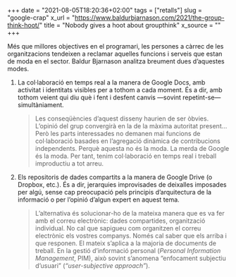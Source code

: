 +++
date = "2021-08-05T18:20:36+02:00"
tags = ["retalls"]
slug = "google-crap"
x_url = "https://www.baldurbjarnason.com/2021/the-group-think-hoot/"
title = "Nobody gives a hoot about groupthink"
x_source = ""
+++


Més que millores objectives en el programari, les persones a càrrec de les organitzacions tendeixen a reclamar aquelles funcions i serveis que estan de moda en el sector. Baldur Bjarnason analitza breument dues d’aquestes modes.

1. La col·laboració en temps real a la manera de Google Docs, amb activitat i identitats visibles per a tothom a cada moment. És a dir, amb tothom veient qui diu què i fent i desfent canvis —sovint repetint-se— simultàniament.

   > Les conseqüències d’aquest disseny haurien de ser òbvies. L’opinió del grup convergirà en la de la màxima autoritat present… Però les parts interessades no demanen mai funcions de col·laboració basades en l’agregació dinàmica de contribucions independents. Perquè aquesta no és la moda. La merda de Google és la moda. Per tant, tenim col·laboració en temps real i treball improductiu a tot arreu.

2. Els repositoris de dades compartits a la manera de Google Drive (o Dropbox, etc.). És a dir, jerarquies improvisades de deixalles imposades per algú, sense cap preocupació pels principis d’arquitectura de la informació o per l’opinió d’algun expert en aquest tema.

   > L’alternativa és solucionar-ho de la mateixa manera que es va fer amb el correu electrònic: dades compartides, organització individual. No cal que sapigueu com organitzen el correu electrònic els vostres companys. Només cal saber que els arriba i que responen. El mateix s’aplica a la majoria de documents de treball. En la gestió d’informació personal (*Personal Information Management*, PIM), això sovint s’anomena “enfocament subjectiu d’usuari” (*“user-subjective approach”*).
